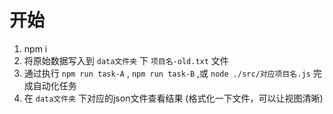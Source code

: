 # 开始
1. npm i
2. 将原始数据写入到 `data文件夹` 下 `项目名-old.txt` 文件
3. 通过执行 `npm run task-A` , `npm run task-B` ,或 `node ./src/对应项目名.js` 完成自动化任务
4. 在 `data文件夹` 下对应的json文件查看结果 (格式化一下文件，可以让视图清晰)

